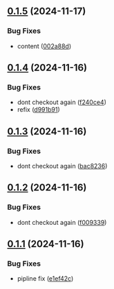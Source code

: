 ## [0.1.5](https://github.com/sergej-stk/notekeeper/compare/v0.1.4...v0.1.5) (2024-11-17)


### Bug Fixes

* content ([002a88d](https://github.com/sergej-stk/notekeeper/commit/002a88df20d94f8929cefbb2509d6c208ec8e4dc))



## [0.1.4](https://github.com/sergej-stk/notekeeper/compare/v0.1.3...v0.1.4) (2024-11-16)


### Bug Fixes

* dont checkout again ([f240ce4](https://github.com/sergej-stk/notekeeper/commit/f240ce4337f819ff56bd7f572087f0dc710481f6))
* refix ([d991b91](https://github.com/sergej-stk/notekeeper/commit/d991b91c62152efe0df4808b27f939418052f4f5))



## [0.1.3](https://github.com/sergej-stk/notekeeper/compare/v0.1.2...v0.1.3) (2024-11-16)


### Bug Fixes

* dont checkout again ([bac8236](https://github.com/sergej-stk/notekeeper/commit/bac82369a7846313520c09b4ad75e056c1b5954d))



## [0.1.2](https://github.com/sergej-stk/notekeeper/compare/v0.1.1...v0.1.2) (2024-11-16)


### Bug Fixes

* dont checkout again ([f009339](https://github.com/sergej-stk/notekeeper/commit/f00933902697c00796ea4c16d65f290828d8ddbd))



## [0.1.1](https://github.com/sergej-stk/notekeeper/compare/v0.1.0...v0.1.1) (2024-11-16)


### Bug Fixes

* pipline fix ([e1ef42c](https://github.com/sergej-stk/notekeeper/commit/e1ef42cfd53fa00735e9247d82e3b90299a75124))




